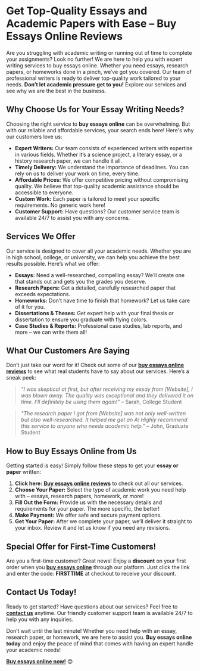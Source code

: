 # Get Top-Quality Essays and Academic Papers with Ease – Buy Essays Online Reviews

Are you struggling with academic writing or running out of time to complete your assignments? Look no further! We are here to help you with expert writing services to buy essays online. Whether you need essays, research papers, or homeworks done in a pinch, we’ve got you covered. Our team of professional writers is ready to deliver top-quality work tailored to your needs. **Don’t let academic pressure get to you!** Explore our services and see why we are the best in the business.

## Why Choose Us for Your Essay Writing Needs?

Choosing the right service to **buy essays online** can be overwhelming. But with our reliable and affordable services, your search ends here! Here's why our customers love us:

- **Expert Writers:** Our team consists of experienced writers with expertise in various fields. Whether it’s a science project, a literary essay, or a history research paper, we can handle it all.
- **Timely Delivery:** We understand the importance of deadlines. You can rely on us to deliver your work on time, every time.
- **Affordable Prices:** We offer competitive pricing without compromising quality. We believe that top-quality academic assistance should be accessible to everyone.
- **Custom Work:** Each paper is tailored to meet your specific requirements. No generic work here!
- **Customer Support:** Have questions? Our customer service team is available 24/7 to assist you with any concerns.

## Services We Offer

Our service is designed to cover all your academic needs. Whether you are in high school, college, or university, we can help you achieve the best results possible. Here’s what we offer:

- **Essays:** Need a well-researched, compelling essay? We’ll create one that stands out and gets you the grades you deserve.
- **Research Papers:** Get a detailed, carefully researched paper that exceeds expectations.
- **Homeworks:** Don’t have time to finish that homework? Let us take care of it for you.
- **Dissertations & Theses:** Get expert help with your final thesis or dissertation to ensure you graduate with flying colors.
- **Case Studies & Reports:** Professional case studies, lab reports, and more – we can write them all!

## What Our Customers Are Saying

Don’t just take our word for it! Check out some of our [**buy essays online reviews**](https://tinyurl.com/topessay?keyword=buy+essays+online+reviews) to see what real students have to say about our services. Here’s a sneak peek:

> _"I was skeptical at first, but after receiving my essay from [Website], I was blown away. The quality was exceptional and they delivered it on time. I’ll definitely be using them again!"_ – Sarah, College Student

> _"The research paper I got from [Website] was not only well-written but also well-researched. It helped me get an A! Highly recommend this service to anyone who needs academic help."_ – John, Graduate Student

## How to Buy Essays Online from Us

Getting started is easy! Simply follow these steps to get your **essay or paper** written:

1. **Click here:** [**Buy essays online reviews**](https://tinyurl.com/topessay?keyword=buy+essays+online+reviews) to check out all our services.
2. **Choose Your Paper:** Select the type of academic work you need help with – essays, research papers, homework, or more!
3. **Fill Out the Form:** Provide us with the necessary details and requirements for your paper. The more specific, the better!
4. **Make Payment:** We offer safe and secure payment options.
5. **Get Your Paper:** After we complete your paper, we’ll deliver it straight to your inbox. Review it and let us know if you need any revisions.

## Special Offer for First-Time Customers!

Are you a first-time customer? Great news! Enjoy a **discount** on your first order when you [**buy essays online**](https://tinyurl.com/topessay?keyword=buy+essays+online+reviews) through our platform. Just click the link and enter the code: **FIRSTTIME** at checkout to receive your discount.

## Contact Us Today!

Ready to get started? Have questions about our services? Feel free to [**contact us**](https://tinyurl.com/topessay?keyword=buy+essays+online+reviews) anytime. Our friendly customer support team is available 24/7 to help you with any inquiries.

Don’t wait until the last minute! Whether you need help with an essay, research paper, or homework, we are here to assist you. **Buy essays online today** and enjoy the peace of mind that comes with having an expert handle your academic needs!

[**Buy essays online now!**](https://tinyurl.com/topessay?keyword=buy+essays+online+reviews) 😊
